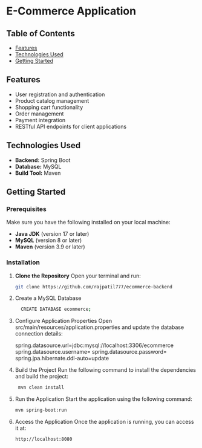 

# E-Commerce Application

## Table of Contents
- [Features](#features)
- [Technologies Used](#technologies-used)
- [Getting Started](#getting-started)

## Features
- User registration and authentication
- Product catalog management
- Shopping cart functionality
- Order management
- Payment integration
- RESTful API endpoints for client applications

## Technologies Used
- **Backend:** Spring Boot
- **Database:** MySQL
- **Build Tool:** Maven
## Getting Started

### Prerequisites
Make sure you have the following installed on your local machine:
- **Java JDK** (version 17 or later)
- **MySQL** (version 8 or later)
- **Maven** (version 3.9 or later)

### Installation

1. **Clone the Repository**
   Open your terminal and run:
   ```bash
   git clone https://github.com/rajpatil777/ecommerce-backend

2. Create a MySQL Database
   ```bash
     CREATE DATABASE ecommerce;

4. Configure Application Properties Open src/main/resources/application.properties and update the database connection details:
 
    spring.datasource.url=jdbc:mysql://localhost:3306/ecommerce
    spring.datasource.username=<your-username>
    spring.datasource.password=<your-password>
    spring.jpa.hibernate.ddl-auto=update


5. Build the Project Run the following command to install the dependencies and build the project:
   ```bash
    mvn clean install

6. Run the Application Start the application using the following command:
   ```bash
   mvn spring-boot:run


7. Access the Application Once the application is running, you can access it at:
    ```bash
    http://localhost:8080


